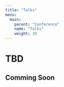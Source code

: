 ```yaml
---
title: "Talks"
menu: 
  main:
    parent: "Conference"
    name: "Talks"
    weight: 30
---
```


# TBD

## Comming Soon